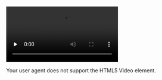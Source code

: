   <video controls="" preload="none" poster=""><source src="https://github.com/leolee1204/WebCapToCartoon/blob/6ba26683a331715ea7e62d5004ab507673e28033/output.mp4" type="video/mp4"><source src="http://media.w3.org/2010/05/sintel/trailer.webm" type="video/webm"><source src="http://media.w3.org/2010/05/sintel/trailer.ogv" type="video/ogg"><p>Your user agent does not support the HTML5 Video element.</p></video>
